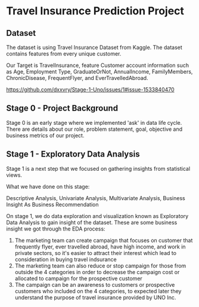 # Travel Insurance Prediction Project

## Dataset

The dataset is using Travel Insurance Dataset from Kaggle. The dataset contains features from every unique customer. 

Our Target is TravelInsurance, feature Customer account information such as Age, Employment Type, GraduateOrNot, AnnualIncome, FamilyMembers, ChronicDisease, FrequentFlyer, and EverTravelledAbroad.

https://github.com/dxxvry/Stage-1-Uno/issues/1#issue-1533840470

## Stage 0 - Project Background

Stage 0 is an early stage where we implemented 'ask' in data life cycle. There are details about our role, problem statement, goal, objective and business metrics of our project.


## Stage 1 - Exploratory Data Analysis

Stage 1 is a next step that we focused on gathering insights from statistical views.

What we have done on this stage:

Descriptive Analysis,
Univariate Analysis,
Multivariate Analysis,
Business Insight As Business Recommendation

On stage 1, we do data exploration and visualization known as Exploratory Data Analysis to gain insight of the dataset. 
These are some business insight we got through the EDA process:

1. The marketing team can create campaign that focuses on customer that frequently flyer, ever travelled abroad, have high income, and work in private sectors, so it's easier to attract their interest which lead to consideration in buying travel indsurance
2. The marketing team can also reduce or stop campaign for those from outside the 4 categories in order to decrease the campaign cost or allocated to campaign for the prospective customer
3. The campaign can be an awareness to customers or prospective customers who included on the 4 categories, to expected later they understand the purpose of travel insurance provided by UNO Inc.
